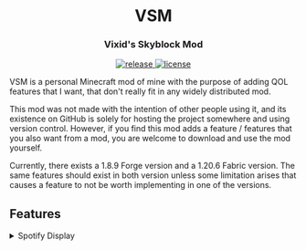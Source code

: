 <h1 align="center">VSM</h1>
<h3 align="center">Vixid's Skyblock Mod</h3>

<div align="center">
    <a href="https://github.com/VixidDev/VSM/releases/latest">
        <img src="https://img.shields.io/github/v/release/VixidDev/VSM?color=informational&include_prereleases&label=release&logo=github&logoColor=white" alt="release">
    </a>
    <a href="LICENSE" target="_blank">
        <img src="https://img.shields.io/github/license/VixidDev/VSM?color=informational" alt="license">
    </a>
</div>

VSM is a personal Minecraft mod of mine with the purpose of adding QOL features that I
want, that don't really fit in any widely distributed mod.

This mod was not made with the intention of other people using it, and its existence
on GitHub is solely for hosting the project somewhere and using version control. 
However, if you find this mod adds a feature / features that you also want from a mod,
you are welcome to download and use the mod yourself.

Currently, there exists a 1.8.9 Forge version and a 1.20.6 Fabric version. The same
features should exist in both version unless some limitation arises that causes a
feature to not be worth implementing in one of the versions.

## Features

<details>
<summary>Spotify Display</summary>
Works by reading the window title of the Spotify desktop client <br>
- Shows the current song artist and title in game <br>
- Can control the song using keybinds set in the config <br>
- Posts a chat message whenever a song changes <br>
> Currently uses powershell commands to query the window title so this will only work
on Windows devices
</details>